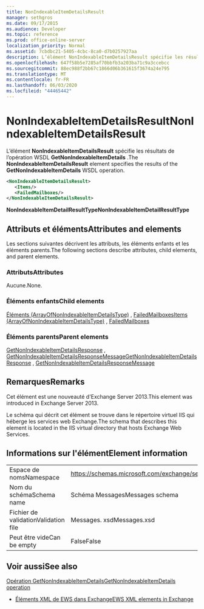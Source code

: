 ```yaml
---
title: NonIndexableItemDetailsResult
manager: sethgros
ms.date: 09/17/2015
ms.audience: Developer
ms.topic: reference
ms.prod: office-online-server
localization_priority: Normal
ms.assetid: 7cbdbc21-5405-4cbc-8ca0-d7b0257927aa
description: L’élément NonIndexableItemDetailsResult spécifie les résultats de l’opération WSDL GetNonIndexableItemDetails.
ms.openlocfilehash: 647f58b5e7285af70bbfb3a203ba71c9a3ccebcc
ms.sourcegitcommit: 88ec988f2bb67c1866d06b361615f3674a24e795
ms.translationtype: MT
ms.contentlocale: fr-FR
ms.lasthandoff: 06/03/2020
ms.locfileid: "44465442"
---
```

# <a name="nonindexableitemdetailsresult"></a><span data-ttu-id="58981-103">NonIndexableItemDetailsResult</span><span class="sxs-lookup"><span data-stu-id="58981-103">NonIndexableItemDetailsResult</span></span>

<span data-ttu-id="58981-104">L’élément **NonIndexableItemDetailsResult** spécifie les résultats de l’opération WSDL **GetNonIndexableItemDetails** .</span><span class="sxs-lookup"><span data-stu-id="58981-104">The **NonIndexableItemDetailsResult** element specifies the results of the **GetNonIndexableItemDetails** WSDL operation.</span></span> 
  
```XML
<NonIndexableItemDetailsResult>
   <Items/>
   <FailedMailboxes/>
</NonIndexableItemDetailsResult>
```

 <span data-ttu-id="58981-105">**NonIndexableItemDetailResultType**</span><span class="sxs-lookup"><span data-stu-id="58981-105">**NonIndexableItemDetailResultType**</span></span>
## <a name="attributes-and-elements"></a><span data-ttu-id="58981-106">Attributs et éléments</span><span class="sxs-lookup"><span data-stu-id="58981-106">Attributes and elements</span></span>

<span data-ttu-id="58981-107">Les sections suivantes décrivent les attributs, les éléments enfants et les éléments parents.</span><span class="sxs-lookup"><span data-stu-id="58981-107">The following sections describe attributes, child elements, and parent elements.</span></span>
  
### <a name="attributes"></a><span data-ttu-id="58981-108">Attributs</span><span class="sxs-lookup"><span data-stu-id="58981-108">Attributes</span></span>

<span data-ttu-id="58981-109">Aucune.</span><span class="sxs-lookup"><span data-stu-id="58981-109">None.</span></span>
  
### <a name="child-elements"></a><span data-ttu-id="58981-110">Éléments enfants</span><span class="sxs-lookup"><span data-stu-id="58981-110">Child elements</span></span>

<span data-ttu-id="58981-111">[Éléments (ArrayOfNonIndexableItemDetailsType)](items-arrayofnonindexableitemdetailstype.md) , [FailedMailboxes](failedmailboxes.md)</span><span class="sxs-lookup"><span data-stu-id="58981-111">[Items (ArrayOfNonIndexableItemDetailsType)](items-arrayofnonindexableitemdetailstype.md) , [FailedMailboxes](failedmailboxes.md)</span></span>
  
### <a name="parent-elements"></a><span data-ttu-id="58981-112">Éléments parents</span><span class="sxs-lookup"><span data-stu-id="58981-112">Parent elements</span></span>

<span data-ttu-id="58981-113">[GetNonIndexableItemDetailsResponse](getnonindexableitemdetailsresponse.md) , [GetNonIndexableItemDetailsResponseMessage](getnonindexableitemdetailsresponsemessage.md)</span><span class="sxs-lookup"><span data-stu-id="58981-113">[GetNonIndexableItemDetailsResponse](getnonindexableitemdetailsresponse.md) , [GetNonIndexableItemDetailsResponseMessage](getnonindexableitemdetailsresponsemessage.md)</span></span>
  
## <a name="remarks"></a><span data-ttu-id="58981-114">Remarques</span><span class="sxs-lookup"><span data-stu-id="58981-114">Remarks</span></span>

<span data-ttu-id="58981-115">Cet élément est une nouveauté d'Exchange Server 2013.</span><span class="sxs-lookup"><span data-stu-id="58981-115">This element was introduced in Exchange Server 2013.</span></span>
  
<span data-ttu-id="58981-116">Le schéma qui décrit cet élément se trouve dans le répertoire virtuel IIS qui héberge les services web Exchange.</span><span class="sxs-lookup"><span data-stu-id="58981-116">The schema that describes this element is located in the IIS virtual directory that hosts Exchange Web Services.</span></span>
  
## <a name="element-information"></a><span data-ttu-id="58981-117">Informations sur l'élément</span><span class="sxs-lookup"><span data-stu-id="58981-117">Element information</span></span>

|||
|:-----|:-----|
|<span data-ttu-id="58981-118">Espace de noms</span><span class="sxs-lookup"><span data-stu-id="58981-118">Namespace</span></span>  <br/> |https://schemas.microsoft.com/exchange/services/2006/messages  <br/> |
|<span data-ttu-id="58981-119">Nom du schéma</span><span class="sxs-lookup"><span data-stu-id="58981-119">Schema name</span></span>  <br/> |<span data-ttu-id="58981-120">Schéma Messages</span><span class="sxs-lookup"><span data-stu-id="58981-120">Messages schema</span></span>  <br/> |
|<span data-ttu-id="58981-121">Fichier de validation</span><span class="sxs-lookup"><span data-stu-id="58981-121">Validation file</span></span>  <br/> |<span data-ttu-id="58981-122">Messages. xsd</span><span class="sxs-lookup"><span data-stu-id="58981-122">Messages.xsd</span></span>  <br/> |
|<span data-ttu-id="58981-123">Peut être vide</span><span class="sxs-lookup"><span data-stu-id="58981-123">Can be empty</span></span>  <br/> |<span data-ttu-id="58981-124">False</span><span class="sxs-lookup"><span data-stu-id="58981-124">False</span></span>  <br/> |
   
## <a name="see-also"></a><span data-ttu-id="58981-125">Voir aussi</span><span class="sxs-lookup"><span data-stu-id="58981-125">See also</span></span>



[<span data-ttu-id="58981-126">Opération GetNonIndexableItemDetails</span><span class="sxs-lookup"><span data-stu-id="58981-126">GetNonIndexableItemDetails operation</span></span>](getnonindexableitemdetails-operation.md)


- [<span data-ttu-id="58981-127">Éléments XML de EWS dans Exchange</span><span class="sxs-lookup"><span data-stu-id="58981-127">EWS XML elements in Exchange</span></span>](ews-xml-elements-in-exchange.md)

